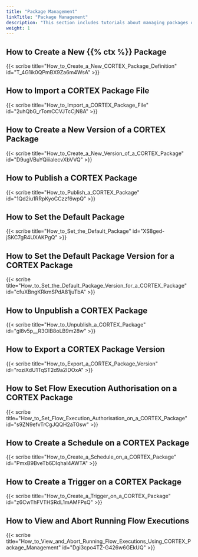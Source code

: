```yaml
---
title: "Package Management"
linkTitle: "Package Management"
description: "This section includes tutorials about managing packages on the {{% ctx %}} platform."
weight: 1
---
```


## How to Create a New {{% ctx %}} Package

{{< scribe title="How_to_Create_a_New_CORTEX_Package_Definition" id="T_4G1ik0QPmBX9Za6m4WsA" >}}

## How to Import a CORTEX Package File

{{< scribe title="How_to_Import_a_CORTEX_Package_File" id="2uhQbG_rTomCCVJTcCjN8A" >}}

## How to Create a New Version of a CORTEX Package

{{< scribe title="How_to_Create_a_New_Version_of_a_CORTEX_Package" id="D9ugVBuYQiiialecvXbVVQ" >}}

## How to Publish a CORTEX Package

{{< scribe title="How_to_Publish_a_CORTEX_Package" id="1Qd2iu1RRpKyoCCzzf6wpQ" >}}

## How to Set the Default Package

{{< scribe title="How_to_Set_the_Default_Package" id="XS8ged-jSKC7gR4UXAKPgQ" >}}

## How to Set the Default Package Version for a CORTEX Package

{{< scribe title="How_to_Set_the_Default_Package_Version_for_a_CORTEX_Package" id="cfuXBngKRkmSPdA81juTbA" >}}

## How to Unpublish a CORTEX Package

{{< scribe title="How_to_Unpublish_a_CORTEX_Package" id="gl8v5p__R3OlB8oLB9m28w" >}}

## How to Export a CORTEX Package Version

{{< scribe title="How_to_Export_a_CORTEX_Package_Version" id="roziXdU1TqST2d9a2IDOxA" >}}

## How to Set Flow Execution Authorisation on a CORTEX Package

{{< scribe title="How_to_Set_Flow_Execution_Authorisation_on_a_CORTEX_Package" id="s9ZN9efvTrCgJQQH2aTGsw" >}}

## How to Create a Schedule on a CORTEX Package

{{< scribe title="How_to_Create_a_Schedule_on_a_CORTEX_Package" id="PmxB9BveTb6DIqhaI4AWTA" >}}

## How to Create a Trigger on a CORTEX Package

{{< scribe title="How_to_Create_a_Trigger_on_a_CORTEX_Package" id="z6CwThFVTHSRdL1mAMFPsQ" >}}

## How to View and Abort Running Flow Executions

{{< scribe title="How_to_View_and_Abort_Running_Flow_Executions_Using_CORTEX_Package_Management" id="Dgi3cpo4TZ-G426w6GEkUQ" >}}
